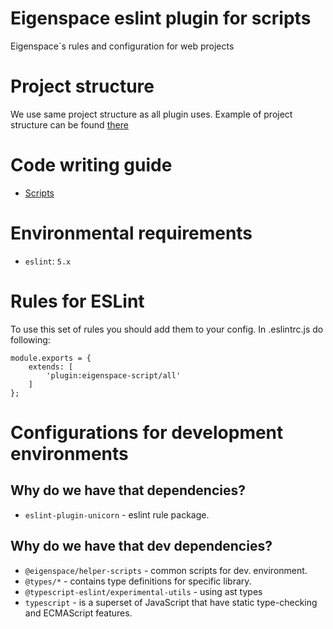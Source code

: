 # Eigenspace eslint plugin for scripts

Eigenspace`s rules and configuration for web projects

# Project structure

We use same project structure as all plugin uses.
Example of project structure can be found [there](https://github.com/DianaSuvorova/eslint-plugin-react-redux)

# Code writing guide

* [Scripts](https://standards.eigenspace.team/scripts)

# Environmental requirements
* `eslint`: `5.x`

# Rules for ESLint

To use this set of rules you should add them to your config.
In .eslintrc.js do following:
```
module.exports = {
    extends: [
        'plugin:eigenspace-script/all'
    ]
};
```
    
# Configurations for development environments

## Why do we have that dependencies?

* `eslint-plugin-unicorn` - eslint rule package.

## Why do we have that dev dependencies?

* `@eigenspace/helper-scripts` - common scripts for dev. environment.
* `@types/*` - contains type definitions for specific library.
* `@typescript-eslint/experimental-utils` - using ast types
* `typescript` - is a superset of JavaScript that have static type-checking and ECMAScript features.
